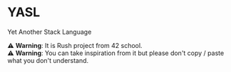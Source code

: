# YASL
Yet Another Stack Language

:warning: **Warning**: It is Rush project from 42 school.  
:warning: **Warning**: You can take inspiration from it but please don't copy / paste what you don't understand.
